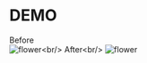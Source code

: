# DEMO
Before<br/>
![flower](http://i.imgur.com/iD9heNGm.jpg"サンプル")<br/>
After<br/>
![flower](http://i.imgur.com/pyevO3qm.jpg "サンプル")

